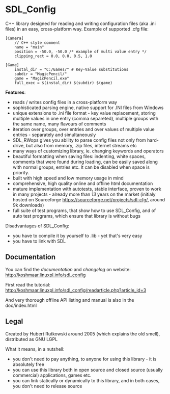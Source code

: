 
# SDL_Config

C++ library designed for reading and writing configuration files (aka .ini files) in an easy, cross-platform way. Example of supported .cfg file:
```
[Camera]
    // C++ style comment
    name = "main" 
    position = -50.0, -50.0 /* example of multi value entry */
    clipping_rect = 0.0, 0.0, 0.5, 1.0 
	
[Game]
    instal_dir = "C:/Games/" # Key-Value substitutions
    subdir = "MagicPencil/"
    game = "MagicPencil.exe"
    full_exec = $(instal_dir) $(subdir) $(game)
```

**Features**:

- reads / writes config files in a cross-platform way
- sophisticated parsing engine, native support for .INI files from Windows
- unique extensions to .ini file format - key value replacement, storing multiple values in one entry (comma separeted), multiple groups with the same name, many flavours of comments
- iteration over groups, over entries and over values of multiple value entries - separately and simultaneously
- SDL_RWops gives you ability to parse config files not only from hard-drive, but also from memory, .zip files, internet streams etc
- many ways of customizing library, ie. changing keywords and operators
- beautiful formatting when saving files: indenting, white spaces, comments that were found during loading, can be easily saved along with normal groups, entries etc. It can be disabled when space is priority. 
- built with high speed and low memory usage in mind
- comprehensive, high quality online and offline html documentation
- mature implementation with autotests, stable interface, proven to work in many projects - already more than *13* years on the market (initialy hosted on Sourceforge https://sourceforge.net/projects/sdl-cfg/, around 9k downloads)
- full suite of test programs, that show how to use SDL_Config, and of auto test programs, which ensure that library is without bugs

Disadvantages of SDL_Config:
- you have to compile it by yourself to .lib - yet that's very easy
- you have to link with SDL

## Documentation

You can find the *documentation* and *changelog* on website: http://koshmaar.linuxpl.info/sdl_config

First read the tutorial: http://koshmaar.linuxpl.info/sdl_config/readarticle.php?article_id=3

And very thorough offline API listing and manual is also in the doc/index.html 


## Legal

Created by Hubert Rutkowski around 2005 (which explains the old smell), distributed as GNU LGPL

What it means, in a nutshell:
* you don't need to pay anything, to anyone for using this library - it is absolutely free
* you can use this library both in open source and closed source (usually commercial) applications, games etc.
* you can link statically or dynamically to this library, and in both cases, you don't need to release source
